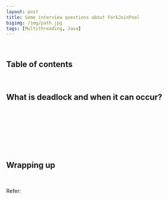 ```yaml
---
layout: post
title: Some interview questions about ForkJoinPool
bigimg: /img/path.jpg
tags: [Multithreading, Java]
---
```




<br>

## Table of contents





<br>

## What is deadlock and when it can occur?






<br>

## 





<br>

## 






<br>

## Wrapping up







<br>

Refer:
